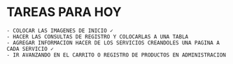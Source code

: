 # TAREAS PARA HOY
    - COLOCAR LAS IMAGENES DE INICIO ✓ 
    - HACER LAS CONSULTAS DE REGISTRO Y COLOCARLAS A UNA TABLA
    - AGREGAR INFORMACION HACER DE LOS SERVICIOS CREANDOLES UNA PAGINA A CADA SERVICIO ✓ 
    - IR AVANZANDO EN EL CARRITO O REGISTRO DE PRODUCTOS EN ADMINISTRACION 
